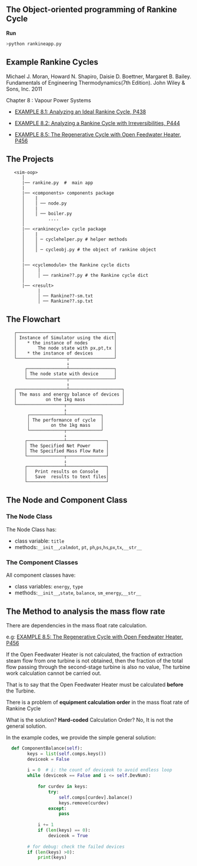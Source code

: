 ## The Object-oriented programming of Rankine Cycle 

**Run**

```bash
>python rankineapp.py
```

## Example Rankine Cycles

Michael J. Moran, Howard N. Shapiro, Daisie D. Boettner, Margaret B. Bailey. Fundamentals of Engineering Thermodynamics(7th Edition). John Wiley & Sons, Inc. 2011

Chapter 8 : Vapour Power Systems 

* [EXAMPLE 8.1: Analyzing an Ideal Rankine Cycle, P438](http://nbviewer.jupyter.org/github/PySEE/PyRankine/blob/master/notebook/RankineCycle81-82.ipynb)

* [EXAMPLE 8.2: Analyzing a Rankine Cycle with Irreversibilities, P444](http://nbviewer.jupyter.org/github/PySEE/PyRankine/blob/master/notebook/RankineCycle81-82.ipynb)    
* [EXAMPLE 8.5: The Regenerative Cycle with Open Feedwater Heater, P456](http://nbviewer.jupyter.org/github/PySEE/PyRankine/blob/master/notebook/RankineCycle85.ipynb)

## The Projects 

```
   <sim-oop>
      │ 
      |── rankine.py  #  main app
      |
      |── <components> components package
      │    |
      │    │ ── node.py
      │    |
      │    │ ── boiler.py
      │         .... 
      │
      |── <rankinecycle> cycle package
      │    |
      │    │ ─ cyclehelper.py # helper methods  
      │    │     
      │    │ ─ cycleobj.py # the object of rankine object
      │              
      │
      |── <cyclemodule> the Rankine cycle dicts
      │     |
      │     │ ── rankine??.py # the Rankine cycle dict
      │           
      |── <result>          
            |
            │ ── Rankine??-sm.txt 
            │ ── Rankine??.sp.txt 
```         
 
## The Flowchart  

```
   ┌─────────────────────────────────────┐ 
   │ Instance of Simulator using the dict│   
   │    * the instance of nodes          │
   │        The node state with px,pt,tx │
   │    * the instance of devices        │ 
   └───────────────────┬─────────────────┘
                       ↓  
       ┌───────────────┴─────────────────┐ 
       │ The node state with device      │
       └───────────────┬─────────────────┘
                       ↓ 
   ┌───────────────────┴────────────────────┐ 
   │ The mass and energy balance of devices │ 
   │           on the 1kg mass              │
   └──────────────────┬─────────────────────┘
                      ↓  
        ┌─────────────┴─────────────┐ 
        │ The performance of cycle  │ 
        │        on the 1kg mass    │
        └─────────────┬─────────────┘
                      ↓  
       ┌──────────────┴───────────────┐ 
       │ The Specified Net Power      │
       │ The Specified Mass Flow Rate │ 
       └──────────────┬───────────────┘
                      ↓  
       ┌──────────────┴───────────────┐ 
       │   Print results on Console   │ 
       │   Save  results to text files│ 
       └──────────────────────────────┘
```

## The Node and Component Class

### The Node  Class

The Node  Class has: 
* class variable:  `title` 
* methods:`__init__`,`calmdot`, `pt`, `ph`,`ps`,`hs`,`px`,`tx`,`__str__`

### The Component Classes

All component classes have: 
* class variables:  `energy`, `type`
* methods:`__init__`,`state`, `balance`, `sm_energy`,`__str__`

## The Method to analysis the mass flow rate

There are dependencies in the mass float rate calculation.

e.g: [EXAMPLE 8.5: The Regenerative Cycle with Open Feedwater Heater, P456](http://nbviewer.jupyter.org/github/PySEE/PyRankine/blob/S2021/notebook/RankineCycle85.ipynb)

If the Open Feedwater Heater is not calculated, the fraction of extraction steam flow from one turbine is not obtained, then the fraction of the total flow passing through the second-stage turbine is also no value, The turbine work calculation cannot be carried out.

That is to say that the Open Feedwater Heater must be calculated **before** the Turbine.

There is a problem of **equipment calculation order** in the mass float rate of Rankine Cycle

What is the solution? **Hard-coded** Calculation Order? No, It is not the general solution.

In the example codes, we provide the simple general solution:

```python
  def ComponentBalance(self):
        keys = list(self.comps.keys())
        deviceok = False
        
        i = 0  # i: the count of deviceok to avoid endless loop
        while (deviceok == False and i <= self.DevNum):
            
            for curdev in keys:
                try:
                    self.comps[curdev].balance()
                    keys.remove(curdev)
                except:
                    pass
            
            i += 1
            if (len(keys) == 0):
                deviceok = True
        
        # for debug: check the failed devices
        if (len(keys) >0): 
            print(keys)  
```
